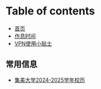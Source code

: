 # Table of contents

* [首页](README.md)
* [作息时间](zuo-xi-shi-jian.md)
* [VPN使用小贴士](vpn-shi-yong-xiao-tie-shi.md)

## 常用信息 <a href="#basics" id="basics"></a>

* [集美大学2024-2025学年校历](basics/school_calendar.md)
